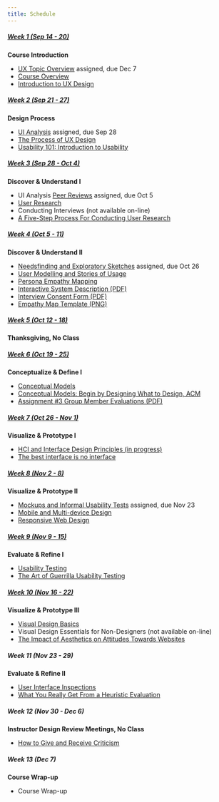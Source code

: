 ```yaml
---
title: Schedule
---
```

##### [<i class="mdi mdi-calendar"></i> Week 1 (Sep 14 - 20)](/home/week-01)
<strong>Course Introduction</strong>
*   <span class="grey-text text-darken-2"><i class="mdi mdi-pencil"></i></span> [UX Topic Overview](https://canvas.sfu.ca/courses/22099/assignments/112757) assigned, due Dec 7
*   <span class="grey-text text-darken-2"><i class="mdi mdi-television"></i></span> [Course Overview](http://slides.com/paulhibbitts/cmpt-363-153-course-overview#/)  
*   <span class="grey-text text-darken-2"><i class="mdi mdi-television"></i></span> [Introduction to UX Design](http://slides.com/paulhibbitts/cmpt-363-153-introduction-to-ux#/)

##### [<i class="mdi mdi-calendar"></i> Week 2 (Sep 21 - 27)](/home/week-02)
<strong>Design Process</strong>
*   <span class="grey-text text-darken-2"><i class="mdi mdi-pencil"></i></span> [UI Analysis](https://canvas.sfu.ca/courses/22099/assignments/112756) assigned, due Sep 28
*   <span class="grey-text text-darken-2"><i class="mdi mdi-television"></i></span> [The Process of UX Design](http://slides.com/paulhibbitts/cmpt-363-153-the-process-of-ux-design#/)
*   <span class="grey-text text-darken-2"><i class="mdi mdi-read"></i></span> [Usability 101: Introduction to Usability](http://www.nngroup.com/articles/usability-101-introduction-to-usability/)

##### [<i class="mdi mdi-calendar"></i> Week 3 (Sep 28 - Oct 4)](/home/week-03)
<strong>Discover & Understand I</strong>
*   <span class="grey-text text-darken-2"><i class="mdi mdi-pencil"></i></span> UI Analysis [Peer Reviews](https://canvas.sfu.ca/courses/22099) assigned, due Oct 5
*   <span class="grey-text text-darken-2"><i class="mdi mdi-television"></i></span> [User Research](http://slides.com/paulhibbitts/cmpt-363-153-user-research#/)
*   <span class="grey-text text-darken-2"><i class="mdi mdi-television"></i></span> Conducting Interviews (not available on-line)
*   <span class="grey-text text-darken-2"><i class="mdi mdi-read"></i></span> [A Five-Step Process For Conducting User Research](http://www.smashingmagazine.com/2013/09/5-step-process-conducting-user-research/)

##### [<i class="mdi mdi-calendar"></i> Week 4 (Oct 5 - 11)](/home/week-04)
<strong>Discover & Understand II</strong>
*   <span class="grey-text text-darken-2"><i class="mdi mdi-pencil"></i></span> [Needsfinding and Exploratory Sketches](https://canvas.sfu.ca/courses/22099/assignments/112758) assigned, due Oct 26
*   <span class="grey-text text-darken-2"><i class="mdi mdi-television"></i></span> [User Modelling and Stories of Usage](http://slides.com/paulhibbitts/cmpt-363-153-user-modeling-and-stories-of-usage#/)
*   <span class="grey-text text-darken-2"><i class="mdi mdi-read"></i></span> [Persona Empathy Mapping](http://www.cooper.com/journal/2014/05/persona-empathy-mapping)
*   <span class="grey-text text-darken-2"><i class="mdi mdi-file-pdf"></i></span> [Interactive System Description (PDF)](http://1drv.ms/1iPGh3x)
*   <span class="grey-text text-darken-2"><i class="mdi mdi-file-pdf"></i></span> [Interview Consent Form (PDF)](http://1drv.ms/1L2NZCc)
*   <span class="grey-text text-darken-2"><i class="mdi mdi-file-pdf"></i></span> [Empathy Map Template (PNG)](http://www.innovationlabs.org.uk/wp-content/uploads/2014/04/Empathy-Map-No-Stickies.png)

##### [<i class="mdi mdi-calendar"></i> Week 5 (Oct 12 - 18)](/home/week-05)
<strong>Thanksgiving, No Class</strong>

##### [<i class="mdi mdi-calendar"></i> Week 6 (Oct 19 - 25)](/home/week-06)
<strong>Conceptualize & Define I</strong>
*   <span class="grey-text text-darken-2"><i class="mdi mdi-television"></i></span> [Conceptual Models](http://slides.com/paulhibbitts/cmpt-363-153-conceptual-models#/)
*   <span class="grey-text text-darken-2"><i class="mdi mdi-read"></i></span> [Conceptual Models: Begin by Designing What to Design, ACM](https://login.proxy.lib.sfu.ca/login?url=http://dl.acm.org/citation.cfm?id=503355.503366&coll=DL&dl=ACM&CFID=521069893&CFTOKEN=17492962)
*   <span class="grey-text text-darken-2"><i class="mdi mdi-file-pdf"></i></span> [Assignment #3 Group Member Evaluations (PDF)](http://1drv.ms/1PwRkwd)  

##### [<i class="mdi mdi-calendar"></i> Week 7 (Oct 26 - Nov 1)](/home/week-07)
<strong>Visualize & Prototype I</strong>
*   <span class="grey-text text-darken-2"><i class="mdi mdi-television"></i></span> [HCI and Interface Design Principles (in progress)](http://slides.com/paulhibbitts/cmpt-363-153-hci-and-interface-design-principles#/)
*   <span class="grey-text text-darken-2"><i class="mdi mdi-read"></i></span> [The best interface is no interface](http://www.cooper.com/journal/2012/08/the-best-interface-is-no-interface)

##### [<i class="mdi mdi-calendar"></i> Week 8 (Nov 2 - 8)](/home/week-08)
<strong>Visualize & Prototype II</strong>
*   <span class="grey-text text-darken-2"><i class="mdi mdi-pencil"></i></span> [Mockups and Informal Usability Tests](https://canvas.sfu.ca/courses/22099/assignments/112758) assigned, due Nov 23
*   <span class="grey-text text-darken-2"><i class="mdi mdi-television"></i></span> [Mobile and Multi-device Design](http://slides.com/paulhibbitts/cmpt-363-153-mobile-and-multi-device-design#/)
*   <span class="grey-text text-darken-2"><i class="mdi mdi-read"></i></span> [Responsive Web Design](http://webdesign.tutsplus.com/articles/responsive-web-design--webdesign-15155)

##### [<i class="mdi mdi-calendar"></i> Week 9 (Nov 9 - 15)](/home/week-09)
<strong>Evaluate & Refine I</strong>
*   <span class="grey-text text-darken-2"><i class="mdi mdi-television"></i></span> [Usability Testing](http://slides.com/paulhibbitts/cmpt-363-153-usability-testing#/)
*   <span class="grey-text text-darken-2"><i class="mdi mdi-read"></i></span> [The Art of Guerrilla Usability Testing](http://www.uxbooth.com/articles/the-art-of-guerrilla-usability-testing/)

##### [<i class="mdi mdi-calendar"></i> Week 10 (Nov 16 - 22)](/home/week-10)
<strong>Visualize & Prototype III</strong>
*   <span class="grey-text text-darken-2"><i class="mdi mdi-television"></i></span> [Visual Design Basics](http://slides.com/paulhibbitts/cmpt-363-153-visual-design-basics#/)
*   <span class="grey-text text-darken-2"><i class="mdi mdi-television"></i></span> Visual Design Essentials for Non-Designers (not available on-line)
*   <span class="grey-text text-darken-2"><i class="mdi mdi-read"></i></span> [The Impact of Aesthetics on Attitudes Towards Websites](http://www.usability.gov/get-involved/blog/2009/07/aesthetics-and-attitude.html)

##### <i class="mdi mdi-calendar"></i> Week 11 (Nov 23 - 29)
<strong>Evaluate & Refine II</strong>
*   <span class="grey-text text-darken-2"><i class="mdi mdi-television"></i></span> [User Interface Inspections](http://slides.com/paulhibbitts/cmpt-363-153-user-interface-inspections#/)
*   <span class="grey-text text-darken-2"><i class="mdi mdi-read"></i></span> [What You Really Get From a Heuristic Evaluation](https://uxmag.com/articles/what-you-really-get-from-a-heuristic-evaluation)

##### <i class="mdi mdi-calendar"></i> Week 12 (Nov 30 - Dec 6)
<strong>Instructor Design Review Meetings, No Class</strong>
*   <span class="grey-text text-darken-2"><i class="mdi mdi-read"></i></span> [How to Give and Receive Criticism](http://scottberkun.com/essays/35-how-to-give-and-receive-criticism/)

##### <i class="mdi mdi-calendar"></i> Week 13 (Dec 7)
<strong>Course Wrap-up</strong>
*   <span class="grey-text text-darken-2"><i class="mdi mdi-television"></i></span> Course Wrap-up
